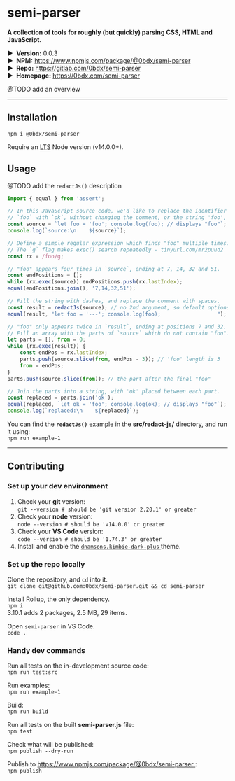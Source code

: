 # semi-parser

__A collection of tools for roughly (but quickly) parsing CSS, HTML and JavaScript.__

▶&nbsp; __Version:__ 0.0.3  
▶&nbsp; __NPM:__ <https://www.npmjs.com/package/@0bdx/semi-parser>  
▶&nbsp; __Repo:__ <https://gitlab.com/0bdx/semi-parser>  
▶&nbsp; __Homepage:__ <https://0bdx.com/semi-parser>

@TODO add an overview

---

## __Installation__

`npm i @0bdx/semi-parser`

Require an [LTS](https://github.com/nodejs/Release) Node version (v14.0.0+).

## __Usage__

@TODO add the `redactJs()` description

```js
import { equal } from 'assert';

// In this JavaScript source code, we'd like to replace the identifier
// `foo` with `ok`, without changing the comment, or the string 'foo',
const source = `let foo = 'foo'; console.log(foo); // displays "foo"`;
console.log(`source:\n    ${source}`);

// Define a simple regular expression which finds "foo" multiple times.
// The `g` flag makes exec() search repeatedly - tinyurl.com/mr2puud2
const rx = /foo/g;

// "foo" appears four times in `source`, ending at 7, 14, 32 and 51.
const endPositions = [];
while (rx.exec(source)) endPositions.push(rx.lastIndex);
equal(endPositions.join(), '7,14,32,51');

// Fill the string with dashes, and replace the comment with spaces.
const result = redactJs(source); // no 2nd argument, so default options
equal(result, "let foo = '---'; console.log(foo);                  ");

// "foo" only appears twice in `result`, ending at positions 7 and 32.
// Fill an array with the parts of `source` which do not contain "foo".
let parts = [], from = 0;
while (rx.exec(result)) {
    const endPos = rx.lastIndex;
    parts.push(source.slice(from, endPos - 3)); // 'foo' length is 3
    from = endPos;
}
parts.push(source.slice(from)); // the part after the final "foo"

// Join the parts into a string, with 'ok' placed between each part.
const replaced = parts.join('ok');
equal(replaced, `let ok = 'foo'; console.log(ok); // displays "foo"`);
console.log(`replaced:\n    ${replaced}`);

```

You can find the __`redactJs()`__ example in the
__src/redact-js/__ directory, and run it using:  
`npm run example-1`

---

## __Contributing__

### __Set up your dev environment__

1.  Check your __git__ version:  
    `git --version # should be 'git version 2.20.1' or greater`
2.  Check your __node__ version:  
    `node --version # should be 'v14.0.0' or greater`
3.  Check your __VS Code__ version:  
    `code --version # should be '1.74.3' or greater`
4.  Install and enable the [`dnamsons.kimbie-dark-plus`
    ](https://marketplace.visualstudio.com/items?itemName=dnamsons.kimbie-dark-plus)
    theme.  

### __Set up the repo locally__

Clone the repository, and `cd` into it.  
`git clone git@github.com:0bdx/semi-parser.git && cd semi-parser`  

Install Rollup, the only dependency.  
`npm i`  
3.10.1 adds 2 packages, 2.5 MB, 29 items.

Open `semi-parser` in VS Code.  
`code .`  

### __Handy dev commands__

Run all tests on the in-development source code:  
`npm run test:src`  

Run examples:  
`npm run example-1`

Build:  
`npm run build`

Run all tests on the built __semi-parser.js__ file:  
`npm test`

Check what will be published:  
`npm publish --dry-run`

Publish to [https://www.npmjs.com/package/@0bdx/semi-parser
](npmjs.com/package/@0bdx/semi-parser):  
`npm publish`

